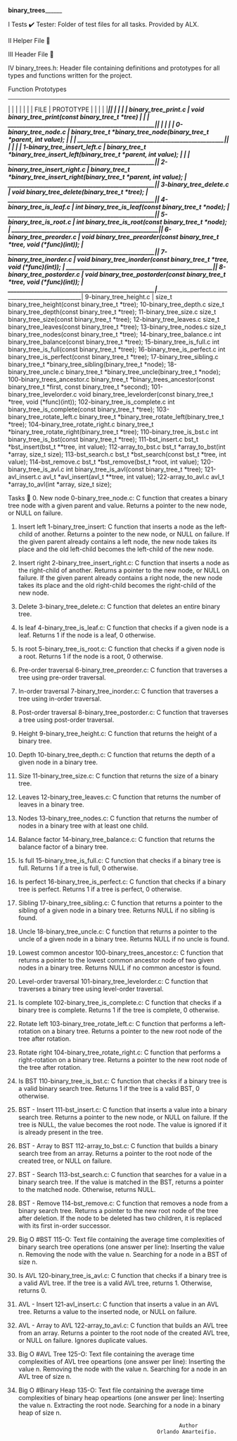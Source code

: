 ____________________________________binary_trees__________________________________________



I               Tests ✔️
Tester: Folder of test files for all tasks. Provided by ALX.



II              Helper File 🙌



III             Header File 📁



IV            binary_trees.h: Header file containing definitions and prototypes for all types and functions written for the project.



Function                                                           Prototypes
_______________________________________________________________________________________________________________________________________________________
|                                                 |                                                                                                    |
|                                                 |                                                                                                    |
|                   FILE	                        |                                      PROTOTYPE                                                     |
|                                                 |                                                                                                    |
|_________________________________________________|____________________________________________________________________________________________________|
                                                  |                                                                                                    |
                                                  |                                                                                                    |
binary_tree_print.c				                        | void binary_tree_print(const binary_tree_t *tree)                                                  |
                                                  |                                                                                                    |
__________________________________________________|____________________________________________________________________________________________________|
                                                  |                                                                                                    |
                                                  |                                                                                                    |
0-binary_tree_node.c	                            | binary_tree_t *binary_tree_node(binary_tree_t *parent, int value);                                 |
                                                  |                                                                                                    |
__________________________________________________|____________________________________________________________________________________________________|
                                                  |                                                                                                    |
                                                  |                                                                                                    |
1-binary_tree_insert_left.c                       | binary_tree_t *binary_tree_insert_left(binary_tree_t *parent, int value);                          |
                                                  |                                                                                                    |
__________________________________________________|____________________________________________________________________________________________________|
2-binary_tree_insert_right.c	                  | binary_tree_t *binary_tree_insert_right(binary_tree_t *parent, int value);                         |
__________________________________________________|____________________________________________________________________________________________________|
3-binary_tree_delete.c	                          | void binary_tree_delete(binary_tree_t *tree);                                                      |
__________________________________________________|____________________________________________________________________________________________________|
4-binary_tree_is_leaf.c	                          | int binary_tree_is_leaf(const binary_tree_t *node);                                                |
__________________________________________________|____________________________________________________________________________________________________|
5-binary_tree_is_root.c	                          | int binary_tree_is_root(const binary_tree_t *node);                                                |
__________________________________________________|____________________________________________________________________________________________________|
6-binary_tree_preorder.c	                  | void binary_tree_preorder(const binary_tree_t *tree, void (*func)(int));                           |
__________________________________________________|____________________________________________________________________________________________________|
7-binary_tree_inorder.c	                          | void binary_tree_inorder(const binary_tree_t *tree, void (*func)(int));                            |
__________________________________________________|____________________________________________________________________________________________________|
8-binary_tree_postorder.c	                  | void binary_tree_postorder(const binary_tree_t *tree, void (*func)(int));                          |
__________________________________________________|____________________________________________________________________________________________________|
9-binary_tree_height.c	                          |  size_t binary_tree_height(const binary_tree_t *tree);
10-binary_tree_depth.c	size_t binary_tree_depth(const binary_tree_t *tree);
11-binary_tree_size.c	size_t binary_tree_size(const binary_tree_t *tree);
12-binary_tree_leaves.c	size_t binary_tree_leaves(const binary_tree_t *tree);
13-binary_tree_nodes.c	size_t binary_tree_nodes(const binary_tree_t *tree);
14-binary_tree_balance.c	int binary_tree_balance(const binary_tree_t *tree);
15-binary_tree_is_full.c	int binary_tree_is_full(const binary_tree_t *tree);
16-binary_tree_is_perfect.c	int binary_tree_is_perfect(const binary_tree_t *tree);
17-binary_tree_sibling.c	binary_tree_t *binary_tree_sibling(binary_tree_t *node);
18-binary_tree_uncle.c	binary_tree_t *binary_tree_uncle(binary_tree_t *node);
100-binary_trees_ancestor.c	binary_tree_t *binary_trees_ancestor(const binary_tree_t *first, const binary_tree_t *second);
101-binary_tree_levelorder.c	void binary_tree_levelorder(const binary_tree_t *tree, void (*func)(int));
102-binary_tree_is_complete.c	int binary_tree_is_complete(const binary_tree_t *tree);
103-binary_tree_rotate_left.c	binary_tree_t *binary_tree_rotate_left(binary_tree_t *tree);
104-binary_tree_rotate_right.c	binary_tree_t *binary_tree_rotate_right(binary_tree_t *tree);
110-binary_tree_is_bst.c	int binary_tree_is_bst(const binary_tree_t *tree);
111-bst_insert.c	bst_t *bst_insert(bst_t **tree, int value);
112-array_to_bst.c	bst_t *array_to_bst(int *array, size_t size);
113-bst_search.c	bst_t *bst_search(const bst_t *tree, int value);
114-bst_remove.c	bst_t *bst_remove(bst_t *root, int value);
120-binary_tree_is_avl.c	int binary_tree_is_avl(const binary_tree_t *tree);
121-avl_insert.c	avl_t *avl_insert(avl_t **tree, int value);
122-array_to_avl.c	avl_t *array_to_avl(int *array, size_t size);



Tasks 📃
0. New node
0-binary_tree_node.c: C function that creates a binary tree node with a given parent and value.
Returns a pointer to the new node, or NULL on failure.



1. Insert left
1-binary_tree_insert: C function that inserts a node as the left-child of another.
Returns a pointer to the new node, or NULL on failure.
If the given parent already contains a left node, the new node takes its place and the old left-child becomes the left-child of the new node.



2. Insert right
2-binary_tree_insert_right.c: C function that inserts a node as the right-child of another.
Returns a pointer to the new node, or NULL on failure.
If the given parent already contains a right node, the new node takes its place and the old right-child becomes the right-child of the new node.



3. Delete
3-binary_tree_delete.c: C function that deletes an entire binary tree.



4. Is leaf
4-binary_tree_is_leaf.c: C function that checks if a given node is a leaf.
Returns 1 if the node is a leaf, 0 otherwise.



5. Is root
5-binary_tree_is_root.c: C function that checks if a given node is a root.
Returns 1 if the node is a root, 0 otherwise.



6. Pre-order traversal
6-binary_tree_preorder.c: C function that traverses a tree using pre-order traversal.



7. In-order traversal
7-binary_tree_inorder.c: C function that traverses a tree using in-order traversal.



8. Post-order traversal
8-binary_tree_postorder.c: C function that traverses a tree using post-order traversal.



9. Height
9-binary_tree_height.c: C function that returns the height of a binary tree.



10. Depth
10-binary_tree_depth.c: C function that returns the depth of a given node in a binary tree.



11. Size
11-binary_tree_size.c: C function that returns the size of a binary tree.



12. Leaves
12-binary_tree_leaves.c: C function that returns the number of leaves in a binary tree.



13. Nodes
13-binary_tree_nodes.c: C function that returns the number of nodes in a binary tree with at least one child.



14. Balance factor
14-binary_tree_balance.c: C function that returns the balance factor of a binary tree.



15. Is full
15-binary_tree_is_full.c: C function that checks if a binary tree is full.
Returns 1 if a tree is full, 0 otherwise.



16. Is perfect
16-binary_tree_is_perfect.c: C function that checks if a binary tree is perfect.
Returns 1 if a tree is perfect, 0 otherwise.



17. Sibling
17-binary_tree_sibling.c: C function that returns a pointer to the sibling of a given node in a binary tree.
Returns NULL if no sibling is found.



18. Uncle
18-binary_tree_uncle.c: C function that returns a pointer to the uncle of a given node in a binary tree.
Returns NULL if no uncle is found.



19. Lowest common ancestor
100-binary_trees_ancestor.c: C function that returns a pointer to the lowest common ancestor node of two given nodes in a binary tree.
Returns NULL if no common ancestor is found.



20. Level-order traversal
101-binary_tree_levelorder.c: C function that traverses a binary tree using level-order traversal.



21. Is complete
102-binary_tree_is_complete.c: C function that checks if a binary tree is complete.
Returns 1 if the tree is complete, 0 otherwise.



22. Rotate left
103-binary_tree_rotate_left.c: C function that performs a left-rotation on a binary tree.
Returns a pointer to the new root node of the tree after rotation.



23. Rotate right
104-binary_tree_rotate_right.c: C function that performs a right-rotation on a binary tree.
Returns a pointer to the new root node of the tree after rotation.



24. Is BST
110-binary_tree_is_bst.c: C function that checks if a binary tree is a valid binary search tree.
Returns 1 if the tree is a valid BST, 0 otherwise.



25. BST - Insert
111-bst_insert.c: C function that inserts a value into a binary search tree.
Returns a pointer to the new node, or NULL on failure.
If the tree is NULL, the value becomes the root node.
The value is ignored if it is already present in the tree.



26. BST - Array to BST
112-array_to_bst.c: C function that builds a binary search tree from an array.
Returns a pointer to the root node of the created tree, or NULL on failure.



27. BST - Search
113-bst_search.c: C function that searches for a value in a binary search tree.
If the value is matched in the BST, returns a pointer to the matched node.
Otherwise, returns NULL.



28. BST - Remove
114-bst_remove.c: C function that removes a node from a binary search tree.
Returns a pointer to the new root node of the tree after deletion.
If the node to be deleted has two children, it is replaced with its first in-order successor.

29. Big O #BST
115-O: Text file containing the average time complexities of binary search tree operations (one answer per line):
Inserting the value n.
Removing the node with the value n.
Searching for a node in a BST of size n.



30. Is AVL
120-binary_tree_is_avl.c: C function that checks if a binary tree is a valid AVL tree.
If the tree is a valid AVL tree, returns 1.
Otherwise, returns 0.



31. AVL - Insert
121-avl_insert.c: C function that inserts a value in an AVL tree.
Returns a value to the inserted node, or NULL on failure.



32. AVL - Array to AVL
122-array_to_avl.c: C function that builds an AVL tree from an array.
Returns a pointer to the root node of the created AVL tree, or NULL on failure.
Ignores duplicate values.



35. Big O #AVL Tree
125-O: Text file containing the average time complexities of AVL tree opeartions (one answer per line):
Inserting the value n.
Removing the node with the value n.
Searching for a node in an AVL tree of size n.



41. Big O #Binary Heap
135-O: Text file containing the average time complexities of binary heap opeartions (one answer per line):
Inserting the value n.
Extracting the root node.
Searching for a node in a binary heap of size n.



                                                           Author
                                                    Orlando Amarteifio.
